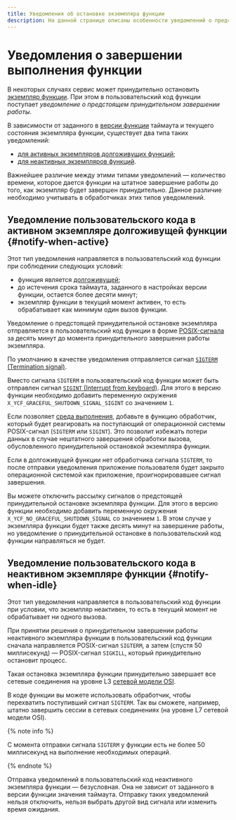 ```yaml
---
title: Уведомления об остановке экземпляра функции
description: На данной странице описаны особенности уведомлений о предстоящей принудительной остановке экземпляров функций, как обрабатывающих вызовы, так и неактивных.
---
```


# Уведомления о завершении выполнения функции

В некоторых случаях сервис может принудительно остановить [экземпляр функции](./function.md#scaling). При этом в пользовательский код функции поступает _уведомление о предстоящем принудительном завершении работы_. 

В зависимости от заданного в [версии функции](./function.md#version) таймаута и текущего состояния экземпляра функции, существует два типа таких уведомлений:

* [для активных экземпляров долгоживущих функций](#notify-when-active);
* [для неактивных экземпляров функций](#notify-when-idle).

Важнейшее различие между этими типами уведомлений — количество времени, которое дается функции на штатное завершение работы до того, как экземпляр будет завершен принудительно. Данное различие необходимо учитывать в обработчиках этих типов уведомлений.

## Уведомление пользовательского кода в активном экземпляре долгоживущей функции {#notify-when-active}

Этот тип уведомления направляется в пользовательский код функции при соблюдении следующих условий:

* функция является [долгоживущей](./long-lived-functions.md);
* до истечения срока таймаута, заданного в настройках версии функции, остается более десяти минут;
* экземпляр функции в текущий момент активен, то есть обрабатывает как минимум один вызов функции.

Уведомление о предстоящей принудительной остановке экземпляра отправляется в пользовательский код функции в форме [POSIX-сигнала](https://man7.org/linux/man-pages/man7/signal.7.html) за десять минут до момента принудительного завершения работы экземпляра. 

По умолчанию в качестве уведомления отправляется сигнал [`SIGTERM` (Termination signal)](https://ru.wikipedia.org/wiki/SIGTERM). 

Вместо сигнала `SIGTERM` в пользовательский код функции может быть отправлен сигнал [`SIGINT` (Interrupt from keyboard)](https://ru.wikipedia.org/wiki/SIGINT). Для этого в версию функции необходимо добавить переменную окружения `X_YCF_GRACEFUL_SHUTDOWN_SIGNAL_SIGINT` со значением `1`.

Если позволяет [среда выполнения](./runtime/index.md#runtimes), добавьте в функцию обработчик, который будет реагировать на поступающий от операционной системы POSIX-сигнал (`SIGTERM` или `SIGINT`). Это позволит избежать потери данных в случае нештатного завершения обработки вызова, обусловленного принудительной остановкой экземпляра функции.

Если в долгоживущей функции нет обработчика сигнала `SIGTERM`, то после отправки уведомления приложение пользователя будет закрыто операционной системой как приложение, проигнорировавшее сигнал завершения.

Вы можете отключить рассылку сигналов о предстоящей принудительной остановке экземпляра функции. Для этого в версию функции необходимо добавить переменную окружения `X_YCF_NO_GRACEFUL_SHUTDOWN_SIGNAL` со значением `1`. В этом случае у экземпляра функции будет также десять минут на завершение работы, но уведомление о принудительной остановке в пользовательский код функции направляться не будет.

## Уведомление пользовательского кода в неактивном экземпляре функции {#notify-when-idle}

Этот тип уведомления направляется в пользовательский код функции при условии, что экземпляр неактивен, то есть в текущий момент не обрабатывает ни одного вызова.

При принятии решения о принудительном завершении работы неактивного экземпляра функции в пользовательский код функции сначала направляется POSIX-сигнал `SIGTERM`, а затем (спустя 50 миллисекунд) — POSIX-сигнал `SIGKILL`, который принудительно остановит процесс.

Такая остановка экземпляра функции принудительно завершает все сетевые соединения на уровне L3 [сетевой модели OSI](https://ru.wikipedia.org/wiki/Сетевая_модель_OSI).

В коде функции вы можете использовать обработчик, чтобы перехватить поступивший сигнал `SIGTERM`. Так вы сможете, например, штатно завершить сессии в сетевых соединениях (на уровне L7 сетевой модели OSI).

{% note info %}

С момента отправки сигнала `SIGTERM` у функции есть не более 50 миллисекунд на выполнение необходимых операций.

{% endnote %}

Отправка уведомлений в пользовательский код неактивного экземпляра функции — безусловная. Она не зависит от заданного в версии функции значения таймаута. Отправку таких уведомлений нельзя отключить, нельзя выбрать другой вид сигнала или изменить время ожидания.